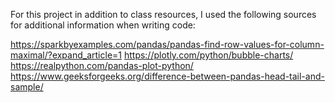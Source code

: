 For this project in addition to class resources, I used the following sources for additional information when writing code: 

https://sparkbyexamples.com/pandas/pandas-find-row-values-for-column-maximal/?expand_article=1
https://plotly.com/python/bubble-charts/
https://realpython.com/pandas-plot-python/
https://www.geeksforgeeks.org/difference-between-pandas-head-tail-and-sample/


